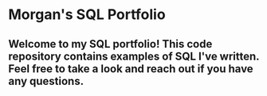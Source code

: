 # Morgan's SQL Portfolio

## Welcome to my SQL portfolio! This code repository contains examples of SQL I've written. Feel free to take a look and reach out if you have any questions.
